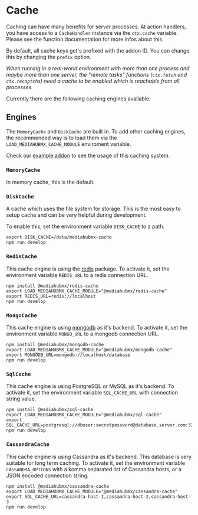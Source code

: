 # Cache

Caching can have many benefits for server processes. At action handlers, you have access to a `CacheHandler` instance via the `ctx.cache` variable. Please see the function documentation for more infos about this.

By default, all cache keys get's prefixed with the addon ID. You can change this by changing the `prefix` option.

_When running in a real-world environment with more than one process and maybe more than one server, the "remote tasks" functions (`ctx.fetch` and `ctx.recaptcha`) need a cache to be enabled which is reachable from all processes._

Currently there are the following caching engines available:

## Engines

The `MemoryCache` and `DiskCache` are built in. To add other caching engines, the recommended way is to load them via the `LOAD_MEDIAHUBMX_CACHE_MODULE` enviroment variable.

Check our [example addon](https://github.com/MediaHubMXMX/mediahubmx-example/blob/main/Dockerfile) to see the usage of this caching system.

### `MemoryCache`

In memory cache, this is the default.

### `DiskCache`

A cache which uses the file system for storage. This is the most easy to setup cache and can be very helpful during development.

To enable this, set the environment variable `DISK_CACHE` to a path.

```shell
export DISK_CACHE=/data/mediahubmx-cache
npm run develop
```

### `RedisCache`

This cache engine is using the [redis](https://www.npmjs.com/package/redis) package. To activate it, set the environment variable `REDIS_URL` to a redis connection URL.

```shell
npm install @mediahubmx/redis-cache
export LOAD_MEDIAHUBMX_CACHE_MODULE="@mediahubmx/redis-cache"
export REDIS_URL=redis://localhost
npm run develop
```

### `MongoCache`

This cache engine is using [mongodb](https://www.mongodb.com/) as it's backend. To activate it, set the environment variable `MONGO_URL` to a mongodb connection URL.

```shell
npm install @mediahubmx/mongodb-cache
export LOAD_MEDIAHUBMX_CACHE_MODULE="@mediahubmx/mongodb-cache"
export MONGODB_URL=mongodb://localhost/database
npm run develop
```

### `SqlCache`

This cache engine is using PostgreSQL or MySQL as it's backend. To activate it, set the environment variable `SQL_CACHE_URL` with connection string value.

```shell
npm install @mediahubmx/sql-cache
export LOAD_MEDIAHUBMX_CACHE_MODULE="@mediahubmx/sql-cache"
export SQL_CACHE_URL=postgresql://dbuser:secretpassword@database.server.com:3211/mydb
npm run develop
```

### `CassandraCache`

This cache engine is using Cassandra as it's backend. This database is very suitable for long term caching. To activate it, set the environment variable `CASSANDRA_OPTIONS` with a komma separated list of Cassandra hosts, or a JSON encoded connection string.

```shell
npm install @mediahubmx/cassandra-cache
export LOAD_MEDIAHUBMX_CACHE_MODULE="@mediahubmx/cassandra-cache"
export SQL_CACHE_URL=cassandra-host-1,cassandra-host-2,cassandra-host-3
npm run develop
```
